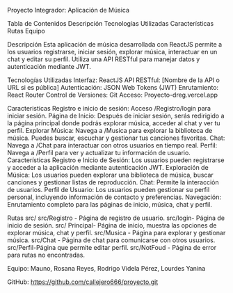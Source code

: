 Proyecto Integrador: Aplicación de Música


Tabla de Contenidos
Descripción
Tecnologías Utilizadas
Características
Rutas
Equipo

Descripción
Esta aplicación de música desarrollada con ReactJS permite a los usuarios registrarse, iniciar sesión, explorar música, interactuar en un chat y editar su perfil. Utiliza una API RESTful para manejar datos y autenticación mediante JWT.

Tecnologías Utilizadas
Interfaz: ReactJS
API RESTful: [Nombre de la API o URL si es pública]
Autenticación: JSON Web Tokens (JWT)
Enrutamiento: React Router
Control de Versiones: Git
Acceso: Proyecto-dreg.vercel.app

Caracteristicas
Registro e inicio de sesión: Acceso /Registro/login para iniciar sesión.
Página de Inicio: Después de iniciar sesión, serás redirigido a la página principal donde podrás explorar música, acceder al chat y ver tu perfil.
Explorar Música: Navega a /Musica para explorar la biblioteca de música. Puedes buscar, escuchar y gestionar tus canciones favoritas.
Chat: Navega a /Chat para interactuar con otros usuarios en tiempo real.
Perfil: Navega a /Perfil para ver y actualizar tu información de usuario.
Características
Registro e Inicio de Sesión: Los usuarios pueden registrarse y acceder a la aplicación mediante autenticación JWT.
Exploración de Música: Los usuarios pueden explorar una biblioteca de música, buscar canciones y gestionar listas de reproducción.
Chat: Permite la interacción de usuarios.
Perfil de Usuario: Los usuarios pueden gestionar su perfil personal, incluyendo información de contacto y preferencias.
Navegación: Enrutamiento completo para las páginas de inicio, música, chat y perfil.


Rutas
src/
src/Registro - Página de registro de usuario.
src/login- Página de inicio de sesión.
src/ Principal- Página de inicio, muestra las opciones de explorar música, chat y perfil.
src/Musica - Página para explorar y gestionar música.
src/Chat - Página de chat para comunicarse con otros usuarios.
src/Perfil-Página que permite editar perfil.
src/NotFoud - Página de error para rutas no encontradas.

Equipo:
Mauno, Rosana
Reyes, Rodrigo
Videla Pérez, Lourdes Yanina

GitHub: https://github.com/callejero666/proyecto.git
